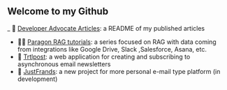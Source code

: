 ## Welcome to my Github
_ 💁 [Developer Advocate Articles]([https://example.com](https://github.com/jackmuva/developer-advocate-articles/blob/main/README.md)): a README of my published articles
- 👨‍🏫 [Paragon RAG tutorials](https://github.com/useparagon/rag-tutorials): a series focused on RAG with data coming from integrations like Google Drive, Slack ,Salesforce, Asana, etc.
- 🐢 [Trtlpost](https://trtlpost.com): a web application for creating and subscribing to asynchronous email newsletters
- 💌 [JustFrands](https://github.com/jackmuva/justfrands): a new project for more personal e-mail type platform (in development)
  
